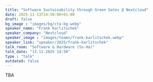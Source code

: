 ```yaml
---
title: "Software Sustainability through Green Gates @ Nextcloud"
date: 2025-11-13T14:50:00+01:00
draft: false
bg_image : "images/bg/cta-bg.webp"
speaker_name: "Frank Karlitschek"
speaker_company: "Nextcloud"
speaker_image : "images/teams/frank-karlitschek.webp"
speaker_link: "speaker/2025/frank-karlitschek"
talk_room: "Software & Hardware (So-Ha)"
talk_date: "13.11.2025 14:50"
type : "talk"
outdated: false
---
```


TBA
